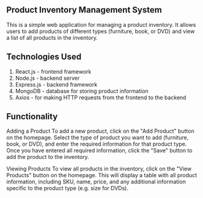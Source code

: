 ## Product Inventory Management System

This is a simple web application for managing a product inventory. It allows users to add products of different types (furniture, book, or DVD) and view a list of all products in the inventory.

## Technologies Used

1. React.js - frontend framework
2. Node.js - backend server
3. Express.js - backend framework
4. MongoDB - database for storing product information
5. Axios - for making HTTP requests from the frontend to the backend

## Functionality

Adding a Product
To add a new product, click on the "Add Product" button on the homepage. Select the type of product you want to add (furniture, book, or DVD), and enter the required information for that product type. Once you have entered all required information, click the "Save" button to add the product to the inventory.

Viewing Products
To view all products in the inventory, click on the "View Products" button on the homepage. This will display a table with all product information, including SKU, name, price, and any additional information specific to the product type (e.g. size for DVDs).
